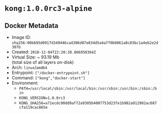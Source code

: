 # `kong:1.0.0rc3-alpine`

## Docker Metadata

- Image ID: `sha256:00b695d0917d349446ca4306d87e834d5a4a7f0b8061a8c03bc1a4eb2e2d307b`
- Created: `2018-12-04T22:20:38.866950364Z`
- Virtual Size: ~ 93.19 Mb  
  (total size of all layers on-disk)
- Arch: `linux`/`amd64`
- Entrypoint: `["/docker-entrypoint.sh"]`
- Command: `["kong","docker-start"]`
- Environment:
  - `PATH=/usr/local/sbin:/usr/local/bin:/usr/sbin:/usr/bin:/sbin:/bin`
  - `KONG_VERSION=1.0.0rc3`
  - `KONG_SHA256=a71ecdc90dd9af72a9305b4007753d237e1b982a912902ac687cfa119cac865e`
